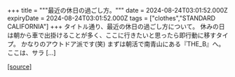 +++
title = """最近の休日の過ごし方。"""
date = 2024-08-24T03:01:52.000Z
expiryDate = 2024-08-24T03:01:52.000Z
tags = ["clothes","STANDARD CALIFORNIA"]
+++
タイトル通り、最近の休日の過ごし方について。 休みの日は朝から車で出掛けることが多く、ここに行きたいと思ったら即行動に移すタイプ。 かなりのアウトドア派です(笑) まずは朝活で南青山にある『THE\_B』へ。 ここは、サラ \[…\]

[[source]](https://www.standardcalifornia.com/blog/48878.html)

